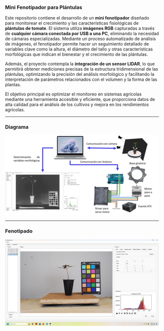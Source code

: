 ### Mini Fenotipador para Plántulas

Este repositorio contiene el desarrollo de un **mini fenotipador** diseñado para monitorear el crecimiento y las características fisiológicas de **plántulas de tomate**. El sistema utiliza **imágenes RGB** capturadas a través de **cualquier cámara conectada por USB a una PC**, eliminando la necesidad de cámaras especializadas. Mediante un proceso automatizado de análisis de imágenes, el fenotipador permite hacer un seguimiento detallado de variables clave como la altura, el diámetro del tallo y otras características morfológicas que indican el bienestar y el crecimiento de las plántulas.

Además, el proyecto contempla la **integración de un sensor LIDAR**, lo que permitirá obtener mediciones precisas de la estructura tridimensional de las plántulas, optimizando la precisión del análisis morfológico y facilitando la interpretación de parámetros relacionados con el volumen y la forma de las plantas.

El objetivo principal es optimizar el monitoreo en sistemas agrícolas mediante una herramienta accesible y eficiente, que proporciona datos de alta calidad para el análisis de los cultivos y mejora en los rendimientos agrícolas.

---
### Diagrama

![DiagramaFenotipador](https://github.com/Rodriguez-Ruelas/Mini-Fenotipador/blob/main/Imagenes_README/DiagramaFenotipador.png)

---
### Fenotipado

![Principal](https://github.com/Rodriguez-Ruelas/Mini-Fenotipador/blob/main/Imagenes_README/Principal.png)
